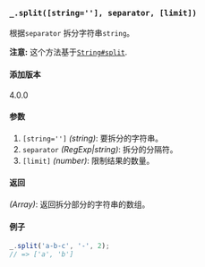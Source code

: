 ### `_.split([string=''], separator, [limit])`[​](#_splitstring-separator-limit "_splitstring-separator-limit的直接链接")

根据`separator` 拆分字符串`string`。  
  
**注意:** 这个方法基于[`String#split`](https://mdn.io/String/split).

#### 添加版本

4.0.0

#### 参数

1.  `[string='']` _(string)_: 要拆分的字符串。
2.  `separator` _(RegExp|string)_: 拆分的分隔符。
3.  `[limit]` _(number)_: 限制结果的数量。

#### 返回

_(Array)_: 返回拆分部分的字符串的数组。

#### 例子

```js
_.split('a-b-c', '-', 2);
// => ['a', 'b']

```